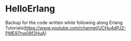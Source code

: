 # HelloErlang

Backup for the code written while following along Erlang Tutorials(https://www.youtube.com/channel/UCHu4dPJ2-PME97hw08f2HuA)
